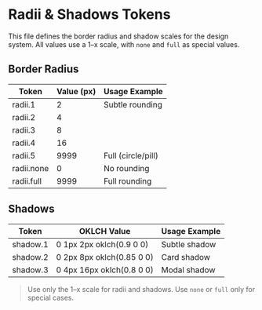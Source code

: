 # Radii & Shadows Tokens

This file defines the border radius and shadow scales for the design system. All values use a 1–x scale, with `none` and `full` as special values.

## Border Radius
| Token           | Value (px) | Usage Example         |
|-----------------|------------|-----------------------|
| radii.1         | 2          | Subtle rounding       |
| radii.2         | 4          |                       |
| radii.3         | 8          |                       |
| radii.4         | 16         |                       |
| radii.5         | 9999       | Full (circle/pill)    |
| radii.none      | 0          | No rounding           |
| radii.full      | 9999       | Full rounding         |

## Shadows
| Token           | OKLCH Value                | Usage Example         |
|-----------------|---------------------------|-----------------------|
| shadow.1        | 0 1px 2px oklch(0.9 0 0)   | Subtle shadow         |
| shadow.2        | 0 2px 8px oklch(0.85 0 0)  | Card shadow           |
| shadow.3        | 0 4px 16px oklch(0.8 0 0)  | Modal shadow          |

> Use only the 1–x scale for radii and shadows. Use `none` or `full` only for special cases.

